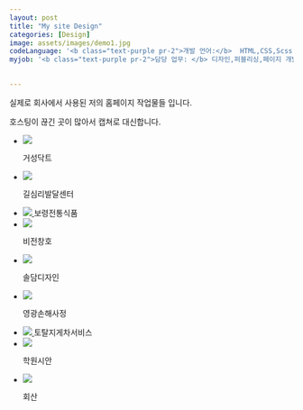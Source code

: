 ```yaml
---
layout: post
title: "My site Design"
categories: [Design]
image: assets/images/demo1.jpg
codeLanguage: '<b class="text-purple pr-2">개발 언어:</b>  HTML,CSS,Scss,Javascript'
myjob: '<b class="text-purple pr-2">담당 업무: </b> 디자인,퍼블리싱,페이지 개발 (All 100%)'
  

---
```



<p class="text-dark text-left">실제로 회사에서 사용된 저의 홈페이지 작업물들 입니다.</p>
<p class="text-dark text-left">호스팅이 끊긴 곳이 많아서 캡쳐로 대신합니다.</p>

 <link rel="stylesheet" href="\bower_components\magnific-popup\dist\magnific-popup.css">



<div class="row flex-row flex-wrap">
<ul class="col12 d-flex flex-wrap siteUl">

<li class="col-6 col-md-4">
<a id="open-popup01" class="d-flex flex-column text-center image-link gallery-item mfp-image no-gutters" href="/assets/images/siteImade/01/01_01.png">
<img src="/assets/images/siteImade/01/01_01.png" />
</a>

<span class="d-block mt-2 text-purple col-12 font-weight-bold text-center">거성닥트</span>
</li>


<li class="col-6 col-md-4 ">
<a id="open-popup02" class="d-flex flex-column text-center image-link gallery-item mfp-image no-gutters" href="/assets/images/siteImade/02/02_01.png">
<img src="/assets/images/siteImade/02/02_01.png" />
</a>

<span class="d-block mt-2 text-purple col-12 font-weight-bold text-center">길심리발달센터</span>
</li>


<!-- <li class="col-6 col-md-4">
<a id="open-popup03" class="d-flex flex-column text-center image-link gallery-item mfp-image no-gutters" href="/assets/images/siteImade/03/03_01.png">
<img src="/assets/images/siteImade/03/03_01.png" />
</a>

<span class="d-block mt-2 text-purple col-12 font-weight-bold text-center">대륜건설</span>
</li> -->

<li class="col-6 col-md-4">
<a id="open-popup04" class="d-flex flex-column text-center image-link gallery-item mfp-image no-gutters" href="/assets/images/siteImade/04/04_01.png">
<img src="/assets/images/siteImade/04/04_01.png" />
</a>
<span class="d-block mt-2 text-purple col-12 font-weight-bold text-center">보령전통식품</span>
</li>


<li class="col-6 col-md-4">
<a id="open-popup05" class="d-flex flex-column text-center image-link gallery-item mfp-image no-gutters" href="/assets/images/siteImade/05/05_01.png">
<img src="/assets/images/siteImade/05/05_01.png" />
</a>

<span class="d-block mt-2 text-purple col-12 font-weight-bold text-center">비전창호</span>
</li>

<li class="col-6 col-md-4">
<a id="open-popup06" class="d-flex flex-column text-center image-link gallery-item mfp-image no-gutters" href="/assets/images/siteImade/06/06_01.png">
<img src="/assets/images/siteImade/06/06_01.png" />
</a>

<span class="d-block mt-2 text-purple col-12 font-weight-bold text-center">솔담디자인</span>
</li>

<li class="col-6 col-md-4">
<a id="open-popup07" class="d-flex flex-column text-center image-link gallery-item mfp-image no-gutters" href="/assets/images/siteImade/07/07_01.png">
<img src="/assets/images/siteImade/07/07_01.png" />
</a>

<span class="d-block mt-2 text-purple col-12 font-weight-bold text-center">영광손해사정</span>
</li>

<li class="col-6 col-md-4">
<a id="open-popup08" class="d-flex flex-column text-center image-link gallery-item mfp-image no-gutters" href="/assets/images/siteImade/08/08_01.png">
<img src="/assets/images/siteImade/08/08_01.png" />
</a>
<span class="d-block mt-2 text-purple col-12 font-weight-bold text-center">토탈지게차서비스</span>

</li>


<li class="col-6 col-md-4">
<a id="open-popup09" class="d-flex flex-column text-center image-link gallery-item mfp-image no-gutters" href="/assets/images/siteImade/09/09_01.png">
<img src="/assets/images/siteImade/09/09_01.png" />
</a>

<span class="d-block mt-2 text-purple col-12 font-weight-bold text-center">학원시안</span>
</li>


<li class="col-6 col-md-4">
<a id="open-popup10" class="d-flex flex-column text-center image-link gallery-item mfp-image no-gutters" href="/assets/images/siteImade/10/10_01.png">
<img src="/assets/images/siteImade/10/10_01.png" />
</a>

<span class="d-block mt-2 text-purple col-12 font-weight-bold text-center">회산</span>
</li>
</ul>

</div>

<script src="\bower_components\magnific-popup\dist\jquery.magnific-popup.js"></script>

<script>
$(document).ready(function() {
  $('#open-popup01').magnificPopup({
    items: [
      {
        src: '/assets/images/siteImade/01/01_01.png',
        title: '거성닥트',
      },     
      {
        src: '/assets/images/siteImade/01/01_02.png',
        title: '거성닥트',
      
      } 
    ],    
  type: 'image',
       closeOnContentClick: true,
       closeBtnInside: true,
       fixedContentPos: true,
    gallery: { 
            enabled: true,
            preload: [0,2],
            navigateByImgClick: true,
              tPrev: 'Previous (Left arrow key)', // title for left button
  tNext: 'Next (Right arrow key)', // title for right button
  tCounter: '<span class="mfp-counter">%curr% of %total%</span>' 
  }, 
       image: { verticalFit: false ,
       cursor: 'mfp-zoom-out-cur',},
      
       zoom: {enabled: true,   duration: 500 ,easing: 'ease-in-out' }
 });

  $('#open-popup02').magnificPopup({
    items: [
      {
        src: '/assets/images/siteImade/02/02_01.png',
        title: '길심리발달센터',
      },     
      {
        src: '/assets/images/siteImade/02/02_02.png',
        title: '길심리발달센터',
      },     
      {
        src: '/assets/images/siteImade/02/02_03.png',
        title: '길심리발달센터',
      },     
      {
        src: '/assets/images/siteImade/02/02_04.png',
        title: '길심리발달센터',
      }   
    
    ],    
  type: 'image',
       closeOnContentClick: true,
       closeBtnInside: true,
       fixedContentPos: true,
    gallery: { 
            enabled: true,
            preload: [0,2],
            navigateByImgClick: true,

              tPrev: 'Previous (Left arrow key)', // title for left button
  tNext: 'Next (Right arrow key)', // title for right button
  tCounter: '<span class="mfp-counter">%curr% of %total%</span>' 
            
  }, 
       image: {  verticalFit: false ,
       cursor: 'mfp-zoom-out-cur',},
      
       zoom: {enabled: true,   duration: 500 ,easing: 'ease-in-out' }


 }); 


$('#open-popup03').magnificPopup({
    items: [
      {
        src: '/assets/images/siteImade/03/03_01.png',
        title: '대륜건설',
      },     
      {
        src: '/assets/images/siteImade/03/03_02.png',
        title: '대륜건설',
      },     
      
    
    ],    
  type: 'image',
       closeOnContentClick: true,
       closeBtnInside: true,
       fixedContentPos: true,
    gallery: { 
            enabled: true,
            preload: [0,2],
            navigateByImgClick: true,

              tPrev: 'Previous (Left arrow key)', // title for left button
  tNext: 'Next (Right arrow key)', // title for right button
  tCounter: '<span class="mfp-counter">%curr% of %total%</span>' 
            
  }, 
       image: {  verticalFit: false ,
       cursor: 'mfp-zoom-out-cur',},
      
       zoom: {enabled: true,   duration: 500 ,easing: 'ease-in-out' }


 });


  $('#open-popup04').magnificPopup({
    items: [
      {
        src: '/assets/images/siteImade/04/04_01.png',
        title: '보령전통식품',
      },     
      {
        src: '/assets/images/siteImade/04/04_02.png',
        title: '보령전통식품',
      },     
      {
        src: '/assets/images/siteImade/04/04_03.png',
        title: '보령전통식품',
      },     
      {
        src: '/assets/images/siteImade/04/04_04.png',
        title: '보령전통식품',
      }   
    
    ],    
  type: 'image',
       closeOnContentClick: true,
       closeBtnInside: true,
       fixedContentPos: true,
    gallery: { 
            enabled: true,
            preload: [0,2],
            navigateByImgClick: true,

              tPrev: 'Previous (Left arrow key)', // title for left button
  tNext: 'Next (Right arrow key)', // title for right button
  tCounter: '<span class="mfp-counter">%curr% of %total%</span>' 
            
  }, 
       image: {  verticalFit: false ,
       cursor: 'mfp-zoom-out-cur',},
      
       zoom: {enabled: true,   duration: 500 ,easing: 'ease-in-out' }


 }); 


 $('#open-popup05').magnificPopup({
    items: [
      {
        src: '/assets/images/siteImade/05/05_01.png',
        title: '비전창호',
      },     
      {
        src: '/assets/images/siteImade/05/05_02.png',
        title: '비전창호',
      },     
      {
        src: '/assets/images/siteImade/05/05_03.png',
        title: '비전창호',
      },     
      {
        src: '/assets/images/siteImade/05/05_04.png',
        title: '비전창호',
      },     
      {
        src: '/assets/images/siteImade/05/05_05.png',
        title: '비전창호',
      }      
    
    ],    
  type: 'image',
       closeOnContentClick: true,
       closeBtnInside: true,
       fixedContentPos: true,
    gallery: { 
            enabled: true,
            preload: [0,2],
            navigateByImgClick: true,

              tPrev: 'Previous (Left arrow key)', // title for left button
  tNext: 'Next (Right arrow key)', // title for right button
  tCounter: '<span class="mfp-counter">%curr% of %total%</span>' 
            
  }, 
       image: {  verticalFit: false ,
       cursor: 'mfp-zoom-out-cur',},
      
       zoom: {enabled: true,   duration: 500 ,easing: 'ease-in-out' }


 }); 



 $('#open-popup06').magnificPopup({
    items: [
      {
        src: '/assets/images/siteImade/06/06_01.png',
        title: '솔담디자인',
      },     
      {
        src: '/assets/images/siteImade/06/06_02.png',
        title: '솔담디자인',
      },     
      {
        src: '/assets/images/siteImade/06/06_03.png',
        title: '솔담디자인',
      },     
      {
        src: '/assets/images/siteImade/06/06_04.png',
        title: '솔담디자인',
      }     
          
    
    ],    
  type: 'image',
       closeOnContentClick: true,
       closeBtnInside: true,
       fixedContentPos: true,
    gallery: { 
            enabled: true,
            preload: [0,2],
            navigateByImgClick: true,

              tPrev: 'Previous (Left arrow key)', // title for left button
  tNext: 'Next (Right arrow key)', // title for right button
  tCounter: '<span class="mfp-counter">%curr% of %total%</span>' 
            
  }, 
       image: {  verticalFit: false ,
       cursor: 'mfp-zoom-out-cur',},
      
       zoom: {enabled: true,   duration: 500 ,easing: 'ease-in-out' }


 }); 




 $('#open-popup07').magnificPopup({
    items: [
      {
        src: '/assets/images/siteImade/07/07_01.png',
        title: '영광손해사정',
      },     
      {
        src: '/assets/images/siteImade/07/07_02.png',
        title: '영광손해사정',
      },     
      {
        src: '/assets/images/siteImade/07/07_03.png',
        title: '영광손해사정',
      },     
      {
        src: '/assets/images/siteImade/07/07_04.png',
        title: '영광손해사정',
      }     
          
    
    ],    
  type: 'image',
       closeOnContentClick: true,
       closeBtnInside: true,
       fixedContentPos: true,
    gallery: { 
            enabled: true,
            preload: [0,2],
            navigateByImgClick: true,

              tPrev: 'Previous (Left arrow key)', // title for left button
  tNext: 'Next (Right arrow key)', // title for right button
  tCounter: '<span class="mfp-counter">%curr% of %total%</span>' 
            
  }, 
       image: {  verticalFit: false ,
       cursor: 'mfp-zoom-out-cur',},
      
       zoom: {enabled: true,   duration: 500 ,easing: 'ease-in-out' }


 }); 


 $('#open-popup08').magnificPopup({
    items: [
      {
        src: '/assets/images/siteImade/08/08_01.png',
        title: '토탈지게차서비스',
      },     
      {
        src: '/assets/images/siteImade/08/08_02.png',
        title: '토탈지게차서비스',
      },     
      {
        src: '/assets/images/siteImade/08/08_03.png',
        title: '토탈지게차서비스',
      }   
          
    
    ],    
  type: 'image',
       closeOnContentClick: true,
       closeBtnInside: true,
       fixedContentPos: true,
    gallery: { 
            enabled: true,
            preload: [0,2],
            navigateByImgClick: true,

              tPrev: 'Previous (Left arrow key)', // title for left button
  tNext: 'Next (Right arrow key)', // title for right button
  tCounter: '<span class="mfp-counter">%curr% of %total%</span>' 
            
  }, 
       image: {  verticalFit: false ,
       cursor: 'mfp-zoom-out-cur',},
      
       zoom: {enabled: true,   duration: 500 ,easing: 'ease-in-out' }


 }); 


 $('#open-popup09').magnificPopup({
    items: [
      {
        src: '/assets/images/siteImade/09/09_01.png',
        title: '학원시안',
      },     
      {
        src: '/assets/images/siteImade/09/09_02.png',
        title: '학원시안',
      }
          
    
    ],    
  type: 'image',
       closeOnContentClick: true,
       closeBtnInside: true,
       fixedContentPos: true,
    gallery: { 
            enabled: true,
            preload: [0,2],
            navigateByImgClick: true,

              tPrev: 'Previous (Left arrow key)', // title for left button
  tNext: 'Next (Right arrow key)', // title for right button
  tCounter: '<span class="mfp-counter">%curr% of %total%</span>' 
            
  }, 
       image: {  verticalFit: false ,
       cursor: 'mfp-zoom-out-cur',},
      
       zoom: {enabled: true,   duration: 500 ,easing: 'ease-in-out' }


 }); 


 $('#open-popup10').magnificPopup({
    items: [
      {
        src: '/assets/images/siteImade/10/10_01.png',
        title: '(주) 회산',
      },     
      {
        src: '/assets/images/siteImade/10/10_02.png',
        title: '(주) 회산',
      },     
      {
        src: '/assets/images/siteImade/10/10_03.png',
        title: '(주) 회산',
      },     
      {
        src: '/assets/images/siteImade/10/10_04.png',
        title: '(주) 회산',
      }     
          
    
    ],    
  type: 'image',
       closeOnContentClick: true,
       closeBtnInside: true,
       fixedContentPos: true,
    gallery: { 
            enabled: true,
            preload: [0,2],
            navigateByImgClick: true,

              tPrev: 'Previous (Left arrow key)', // title for left button
  tNext: 'Next (Right arrow key)', // title for right button
  tCounter: '<span class="mfp-counter">%curr% of %total%</span>' 
            
  }, 
       image: {  verticalFit: false ,
       cursor: 'mfp-zoom-out-cur',},
      
       zoom: {enabled: true,   duration: 500 ,easing: 'ease-in-out' }


 }); 






});

</script>